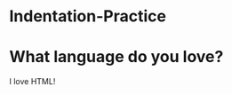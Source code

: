 # Indentation-Practice
<!DOCTYPE html>
<html>
<head> <title> Basic I </title> </head>
<body>
<h1> What language do you love?</h1>
<p> I love HTML! </p>
</body>
</html>


